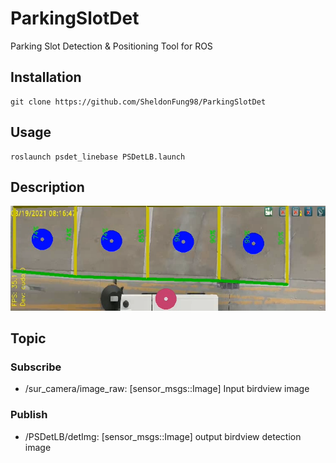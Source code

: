 # ParkingSlotDet
Parking Slot Detection &amp; Positioning Tool for ROS

## Installation

```
git clone https://github.com/SheldonFung98/ParkingSlotDet
```

## Usage

```
roslaunch psdet_linebase PSDetLB.launch
```

## Description

![overviw](/assets/overview.png)

## Topic

### Subscribe

* /sur_camera/image_raw: [sensor_msgs::Image] Input birdview image

### Publish

* /PSDetLB/detImg: [sensor_msgs::Image] output birdview detection image
